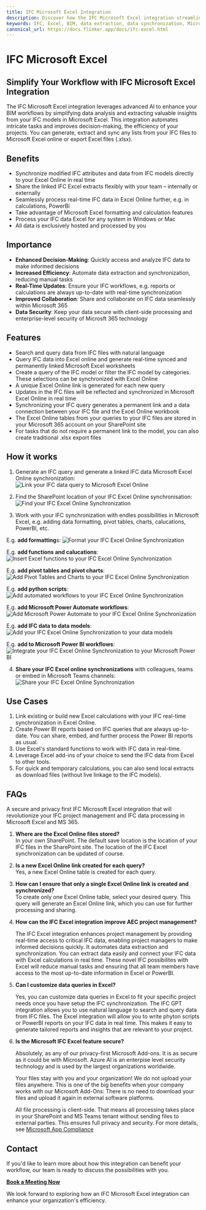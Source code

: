 ```yaml
---
title: IFC Microsoft Excel Integration
description: Discover how the IFC Microsoft Excel integration streamlines BIM workflows by automating data extraction, synchronization, and analysis of IFC models in Excel.
keywords: IFC, Excel, BIM, data extraction, data synchronization, Microsoft 365, real-time data, project management, Power BI, SharePoint
canonical_url: https://docs.flinker.app/docs/ifc-excel.html
---
```


# IFC Microsoft Excel

## Simplify Your Workflow with IFC Microsoft Excel Integration

The IFC Microsoft Excel integration leverages advanced AI to enhance your BIM workflows by simplifying data analysis and extracting valuable insights from your IFC models in Microsoft Excel. This integration automates intricate tasks and improves decision-making, the efficiency of your projects. You can generate, extract and sync any lists from your IFC files to Microsoft Excel online or export Excel files (.xlsx).

## Benefits

- Synchronize modified IFC attributes and data from IFC models directly to your Excel Online in real time
- Share the linked IFC Excel extracts flexibly with your team – internally or externally
- Seamlessly process real-time IFC data in Excel Online further, e.g. in calculations, PowerBi
- Take advantage of Microsoft Excel formatting and calculation features
- Process your IFC data Excel for any system in Windows or Mac  
- All data is exclusively hosted and processed by you

## Importance

* **Enhanced Decision-Making**: Quickly access and analyze IFC data to make informed decisions
* **Increased Efficiency**: Automate data extraction and synchronization, reducing manual tasks
* **Real-Time Updates**: Ensure your IFC workflows, e.g. reports or calculations are always up-to-date with real-time synchronization
* **Improved Collaboration**: Share and collaborate on IFC data seamlessly within Microsoft 365
* **Data Security**: Keep your data secure with client-side processing and enterprise-level security of Microsft 365 technology

## Features

- Search and query data from IFC files with natural language
- Query IFC data into Excel online and generate real-time synced and permanently linked Microsoft Excel worksheets
- Create a query of the IFC model or filter the IFC model by categories. These selections can be synchronized with Excel Online
- A unique Excel Online link is generated for each new query
- Updates in the IFC files will be reflected and synchronized in Microsoft Excel Online in real time 
- Synchronizing your IFC query generates a permanent link and a data connection between your IFC file and the Excel Online workbook  
- The Excel Online tables from your queries to your IFC files are stored in your Microsoft 365 account on your SharePoint site
- For tasks that do not require a permanent link to the model, you can also create traditional .xlsx export files

## How it works

1. Generate an IFC query and generate a linked IFC data Microsoft Excel Online synchronization: 
![Link your IFC data query to Microsoft Excel Online](/_media/link-your-ifc-data-query-to-microsoft-excel-online.png)

2. Find the SharePoint location of your IFC Excel Online synchronisation:
![Find your IFC Excel Online Synchronization](/_media/find-your-ifc-excel-online-synchronization.png)

3. Work with your IFC synchronization with endles possibilities in Microsoft Excel, e.g. adding data formatting, pivot tables, charts, calucations, PowerBI, etc.

E.g. **add formatting**s:
![Format your IFC Excel Online Synchronization](/_media/format-your-ifc-excel-online-synchronization.png)

E.g. **add functions and calucations**:
![Insert Excel functions to your IFC Excel Online Synchronization](/_media/insert-excel-functions-to-your-ifc-excel-online-synchronization.png)

E.g. **add pivot tables and pivot charts**:
![Add Pivot Tables and Charts to your IFC Excel Online Synchronization](/_media/add-pivot-tables-and-charts-to-your-ifc-excel-online-synchronization.png)

E.g. **add python scripts**:
![Add automated workflows to your IFC Excel Online Synchronization](/_media/add-automated-workflows-to-your-ifc-excel-online-synchronization.png)

E.g. **add Microsoft Power Automate workflows**:
![Add Microsoft Power Automate to your IFC Excel Online Synchronization](/_media/add-microsoft-power-automate-to-your-ifc-excel-online-synchronization.png)

E.g. **add IFC data to data models**:
![Add your IFC Excel Online Synchronization to your data models](/_media/add-your-ifc-excel-online-synchronization-to-your-data-models.png)

E.g. **add to Microsoft Power BI workflows**:
![Integrate your IFC Excel Online Synchronization to your Microsoft Power BI](/_media/integrate-your-ifc-excel-online-synchronization-to-your-microsoft-power-bi.png)

4. **Share your IFC Excel online synchronizations** with colleagues, teams or embed in Microsoft Teams channels:
![Share your IFC Excel Online Synchronization](/_media/share-your-ifc-excel-online-synchronization.png)


## Use Cases

1. Link existing or build new Excel calculations with your IFC real-time synchronization in Excel Online.  
2. Create Power BI reports based on IFC queries that are always up-to-date. You can share, embed, and further process the Power BI reports as usual.  
3. Use Excel's standard functions to work with IFC data in real-time.  
4. Leverage Excel add-ins of your choice to send the IFC data from Excel to other tools.  
5. For quick and temporary calculations, you can also send local extracts as download files (without live linkage to the IFC models).


## FAQs 

A secure and privacy first IFC Microsoft Excel integration that will revolutionize your IFC project management and IFC data processing in Microsoft Excel and MS 365.

1. **Where are the Excel Online files stored?**  
    In your own SharePoint. The default save location is the location of your IFC files in the SharePoint site. The location of the IFC Excel synchronization can be updated of course.

2. **Is a new Excel Online link created for each query?**  
   Yes, a new Excel Online table is created for each query.  

3. **How can I ensure that only a single Excel Online link is created and synchronized?**  
   To create only one Excel Online table, select your desired query. This query will generate an Excel Online link, which you can use for further processing and sharing.  

4. **How can the IFC Excel integration improve AEC project management?**

    The IFC Excel integration enhances project management by providing real-time access to critical IFC data, enabling project managers to make informed decisions quickly. It automates data extraction and synchronization. You can extract data easily and connect your IFC data with Excel calculations in real time. These novel IFC possibilites with Excel will reduce manual tasks and ensuring that all team members have access to the most up-to-date information in Excel or PowerBI.

5. **Can I customize data queries in Excel?**

    Yes, you can customize data queries in Excel to fit your specific project needs once you have setup the IFC synchronization. The IFC GPT integration allows you to use natural language to search and query data from IFC files. The Excel integration will allow you to write phyton scripts or PowerBI reports on your IFC data in real time. This makes it easy to generate tailored reports and insights that are relevant to your project.

6. **Is the Microsoft IFC Excel feature secure?**

    Absolutely, as any of our privacy-first Microsoft Add-ons. It is as secure as it could be with Microsoft. Azure AI is an enterpise level security technology and is used by the largest organizations worldwide. 

    Your files stay with you and your organization! We do not upload your files anywhere. This is one of the big benefits when your company works with our Microsoft Add-Ons: There is no need to download your files and upload it again in external software platforms.

    All file processing is client-side. That means all processing takes place in your SharePoint and MS Teams tenant without sending files to external parties. This ensures full privacy and security. For more details, see [Microsoft App Compliance](https://learn.microsoft.com/en-us/microsoft-365-app-certification/teams/flinker-gmbh-open-ifc-viewer?pivots=general)


## Contact

If you'd like to learn more about how this integration can benefit your workflow, our team is ready to discuss the possibilities with you.

[**Book a Meeting Now**](https://outlook.office365.com/book/SupportConsultingonlinemeeting@flinker.app/)

We look forward to exploring how an IFC Microsoft Excel integration can enhance your organization's efficiency.

<br><br><br><br><br><br><br><br><br><br><br><br><br><br><br><br><br><br><br><br><br><br><br><br>